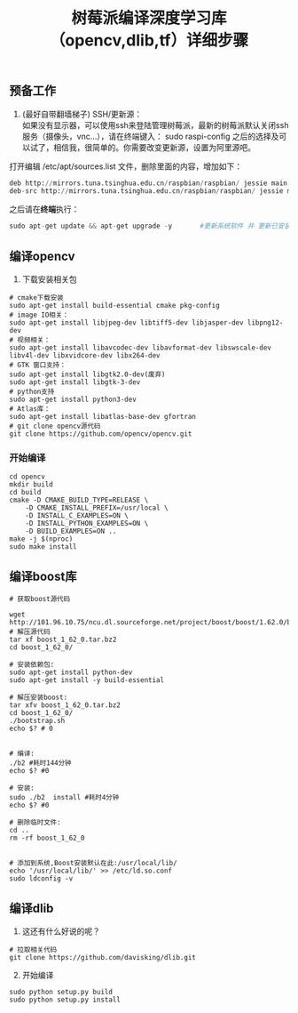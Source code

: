 ﻿---
layout: post
title: 树莓派编译深度学习库（opencv,dlib,tf）详细步骤 
category: 计算机
tags: 嵌入式
keywords:  树莓派 dlib opencv boost 
description: 
---




## 预备工作     
1.  (最好自带翻墙梯子) SSH/更新源：      
   如果没有显示器，可以使用ssh来登陆管理树莓派，最新的树莓派默认关闭ssh服务（摄像头，vnc...），请在终端键入： sudo raspi-config 之后的选择及可以试了，相信我，很简单的。你需要改变更新源，设置为阿里源吧。           

打开编辑 /etc/apt/sources.list 文件，删除里面的内容，增加如下：   
```python
deb http://mirrors.tuna.tsinghua.edu.cn/raspbian/raspbian/ jessie main non-free contrib
deb-src http://mirrors.tuna.tsinghua.edu.cn/raspbian/raspbian/ jessie main non-free contrib
```     
之后请在**终端**执行：  
```python
sudo apt-get update && apt-get upgrade -y       #更新系统软件 并 更新已安装的包
```

## 编译opencv          
1. 下载安装相关包
```shell    
# cmake下载安装
sudo apt-get install build-essential cmake pkg-config     
# image IO相关：
sudo apt-get install libjpeg-dev libtiff5-dev libjasper-dev libpng12-dev
# 视频相关：
sudo apt-get install libavcodec-dev libavformat-dev libswscale-dev libv4l-dev libxvidcore-dev libx264-dev
# GTK 窗口支持：
sudo apt-get install libgtk2.0-dev(废弃)
sudo apt-get install libgtk-3-dev
# python支持
sudo apt-get install python3-dev
# Atlas库：
sudo apt-get install libatlas-base-dev gfortran
# git clone opencv源代码
git clone https://github.com/opencv/opencv.git
```     

###  开始编译
```shell
cd opencv
mkdir build
cd build
cmake -D CMAKE_BUILD_TYPE=RELEASE \
	-D CMAKE_INSTALL_PREFIX=/usr/local \
	-D INSTALL_C_EXAMPLES=ON \
	-D INSTALL_PYTHON_EXAMPLES=ON \
	-D BUILD_EXAMPLES=ON ..
make -j $(nproc)
sudo make install  
```      
## 编译boost库
```shell
# 获取boost源代码    

wget http://101.96.10.75/ncu.dl.sourceforge.net/project/boost/boost/1.62.0/boost_1_62_0.tar.bz2      
# 解压源代码
tar xf boost_1_62_0.tar.bz2  
cd boost_1_62_0/

# 安装依赖包:
sudo apt-get install python-dev
sudo apt-get install -y build-essential
 
# 解压安装boost:
tar xfv boost_1_62_0.tar.bz2 
cd boost_1_62_0/
./bootstrap.sh 
echo $? # 0

 
# 编译:
./b2 #耗时144分钟
echo $? #0
 
# 安装:
sudo ./b2  install #耗时4分钟
echo $? #0
 
# 删除临时文件:
cd ..
rm -rf boost_1_62_0
 
 
# 添加到系统,Boost安装默认在此:/usr/local/lib/
echo '/usr/local/lib/' >> /etc/ld.so.conf
sudo ldconfig -v

```     
## 编译dlib
1. 这还有什么好说的呢？ 
```shell
# 拉取相关代码
git clone https://github.com/davisking/dlib.git
```
2. 开始编译
```shell
sudo python setup.py build
sudo python setup.py install
```

